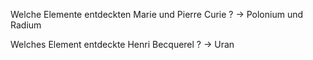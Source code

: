 Welche Elemente entdeckten Marie und Pierre Curie ? -> Polonium und Radium
<!--SR:!2024-08-15,6,250-->

Welches Element entdeckte Henri Becquerel ? -> Uran
<!--SR:!2024-09-05,27,270-->